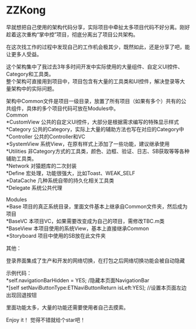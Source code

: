 # ZZKong

早就想把自己使用的架构代码分享，实际项目中牵扯太多项目代码不好分离。刚好趁着这次重构“掌中控”项目，彻底分离出了项目公共架构。<br>

在这次找工作的过程中发现自己的工作机会极其少，既然如此，还是分享了吧，能让更多人受益。<br>

这个架构集中了我过去3年多时间开发中实际使用的大量组件、自定义UI控件、Category和工具类。<br>
整个架构可直接用到项目中，项目包含有大量的工具类和UI控件，解决登录等大量架构中的实际问题。<br>

架构中Common文件是项目一级目录，放置了所有项目（如果有多个）共有的公共组件，具体的多个项目代码可放在Modules中。<br>
Common<br>
  *CustomView  公共的自定义UI控件，大部分是根据需求编写的特殊显示样式<br>
  *Category    公共的Category，实际上大量的辅助方法也写在对应的Category中<br>
  *Controller  公共的Controller和VC<br>
  *SystemView  系统View，在原有样式上添加了一些功能，建议继承使用<br>
  *Utilities   非Category方式的工具类，颜色、边框、验证、日志、SB获取等等各种辅助工具类。<br>
  *Network     对猿题库的二次封装<br>
  *Define      宏处理，功能很强大，比如Toast、WEAK_SELF<br>
  *DataCache   几种系统自带的持久化相关工具类<br>
  *Delegate    系统公共代理<br>
  
Modules<br>
  *Base        项目的真正系统目录，里面文件基本上继承自Common文件夹，然后成为项目<br>
   *BaseVC     本项目VC，如果需要改变成为自己的项目，需修改TBC.m类<br>
   *BaseView   本项目使用的系统View，基本上直接继承Common<br>
   *Storyboard 项目中使用的SB放在此文件夹<br>
  
  
其他：<br>

登录界面集成了生产和开发的网络切换，在打包之后网络切换功能会被自动隐藏<br>

示例代码：<br>
   *self.navigationBarHidden = YES;   /隐藏本页面NavigationBar<br>
   *[self setNaviButtonType:ETNaviButtonReturn isLeft:YES];  //设置本页面左边出现回退按钮<br>
   
里面功能太多，大量的功能还需要使用者自己去摸索。<br>

Enjoy it！ 觉得不错就给个star吧！<br>

   
   

